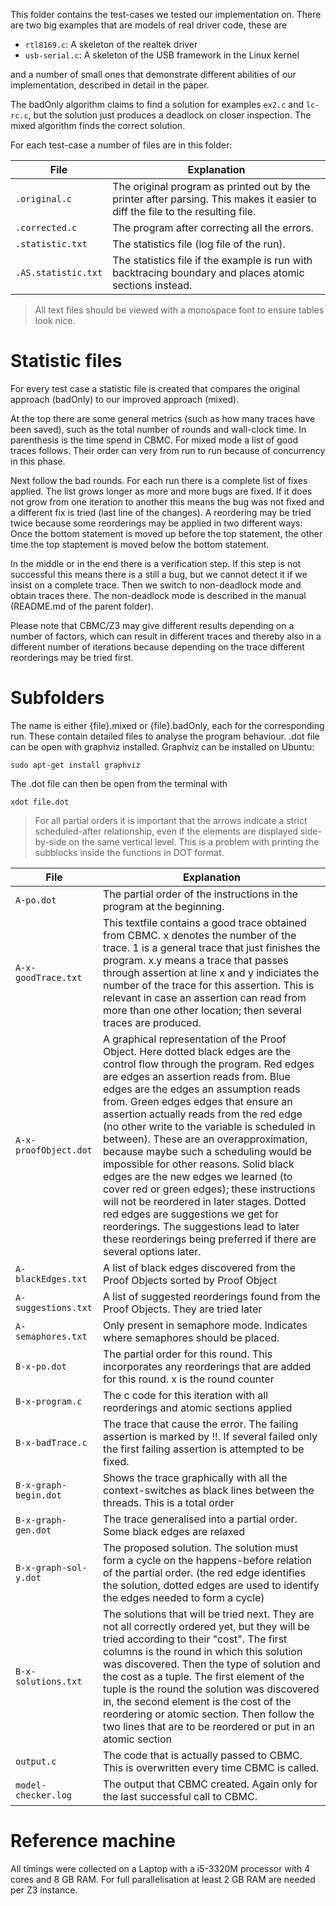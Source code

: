 This folder contains the test-cases we tested our implementation on. There are two big examples that are models of real driver code, these are

* `rtl8169.c`: A skeleton of the realtek driver
* `usb-serial.c`: A skeleton of the USB framework in the Linux kernel

and a number of small ones that demonstrate different abilities of our implementation, described in detail in the paper.

The badOnly algorithm claims to find a solution for examples `ex2.c` and `lc-rc.c`, but the solution just produces a deadlock on closer inspection. The mixed algorithm finds the correct solution.

For each test-case a number of files are in this folder:

| File | Explanation |
| --- | --- |
| `.original.c` | The original program as printed out by the printer after parsing. This makes it easier to diff the file to the resulting file. |
| `.corrected.c` | The program after correcting all the errors. |
| `.statistic.txt` | The statistics file (log file of the run). |
| `.AS.statistic.txt` | The statistics file if the example is run with backtracing boundary and places atomic sections instead.  |

> All text files should be viewed with a monospace font to ensure tables look nice.

Statistic files
===============
For every test case a statistic file is created that compares the original approach (badOnly) to our improved approach (mixed).

At the top there are some general metrics (such as how many traces have been saved), such as the total number of rounds and wall-clock time. In parenthesis is the time spend in CBMC. For mixed mode a list of good traces follows. Their order can very from run to run because of concurrency in this phase.

Next follow the bad rounds. For each run there is a complete list of fixes applied. The list grows longer as more and more bugs are fixed. If it does not grow from one iteration to another this means the bug was not fixed and a different fix is tried (last line of the changes). A reordering may be tried twice because some reorderings may be applied in two different ways: Once the bottom statement is moved up before the top statement, the other time the top staptement is moved below the bottom statement.

In the middle or in the end there is a verification step. If this step is not successful this means there is a still a bug, but we cannot detect it if we insist on a complete trace. Then we switch to non-deadlock mode and obtain traces there. The non-deadlock mode is described in the manual (README.md of the parent folder).

Please note that CBMC/Z3 may give different results depending on a number of factors, which can result in different traces and thereby also in a different number of iterations because depending on the trace different reorderings may be tried first.

Subfolders
==========

The name is either {file}.mixed or {file}.badOnly, each for the corresponding run. These contain detailed files to analyse the program behaviour. .dot file can be open with graphviz installed. Graphviz can be installed on Ubuntu:

	sudo apt-get install graphviz

The .dot file can then be open from the terminal with

	xdot file.dot

> For all partial orders it is important that the arrows indicate a strict scheduled-after relationship, even if the elements are displayed side-by-side on the same vertical level. This is a problem with printing the subblocks inside the functions in DOT format.

| File | Explanation |
| --- | --- |
| `A-po.dot` | The partial order of the instructions in the program at the beginning. |
| `A-x-goodTrace.txt` | This textfile contains a good trace obtained from CBMC. x denotes the number of the trace. 1 is a general trace that just finishes the program. x.y means a trace that passes through assertion at line x and y indiciates the number of the trace for this assertion. This is relevant in case an assertion can read from more than one other location; then several traces are produced. |
| `A-x-proofObject.dot` | A graphical representation of the Proof Object. Here dotted black edges are the control flow through the program. Red edges are edges an assertion reads from. Blue edges are the edges an assumption reads from. Green edges edges that ensure an assertion actually reads from the red edge (no other write to the variable is scheduled in between). These are an overapproximation, because maybe such a scheduling would be impossible for other reasons. Solid black edges are the new edges we learned (to cover red or green edges); these instructions will not be reordered in later stages. Dotted red edges are suggestions we get for reorderings. The suggestions lead to later these reorderings being preferred if there are several options later. |
| `A-blackEdges.txt` | A list of black edges discovered from the Proof Objects sorted by Proof Object |
| `A-suggestions.txt` | A list of suggested reorderings found from the Proof Objects. They are tried later |
| `A-semaphores.txt` | Only present in semaphore mode. Indicates where semaphores should be placed. |
| `B-x-po.dot` | The partial order for this round. This incorporates any reorderings that are added for this round. x is the round counter |
| `B-x-program.c` | The c code for this iteration with all reorderings and atomic sections applied |
| `B-x-badTrace.c` | The trace that cause the error. The failing assertion is marked by !!. If several failed only the first failing assertion is attempted to be fixed. |
| `B-x-graph-begin.dot` | Shows the trace graphically with all the context-switches as black lines between the threads. This is a total order |
| `B-x-graph-gen.dot` | The trace generalised into a partial order. Some black edges are relaxed |
| `B-x-graph-sol-y.dot` | The proposed solution. The solution must form a cycle on the happens-before relation of the partial order. (the red edge identifies the solution, dotted edges are used to identify the edges needed to form a cycle) |
| `B-x-solutions.txt` | The solutions that will be tried next. They are not all correctly ordered yet, but they will be tried according to their "cost". The first columns is the round in which this solution was discovered. Then the type of solution and the cost as a tuple. The first element of the tuple is the round the solution was discovered in, the second element is the cost of the reordering or atomic section. Then follow the two lines that are to be reordered or put in an atomic section |
| `output.c` | The code that is actually passed to CBMC. This is overwritten every time CBMC is called. |
| `model-checker.log` | The output that CBMC created. Again only for the last successful call to CBMC. |

Reference machine
=================

All timings were collected on a Laptop with a i5-3320M processor with 4 cores and 8 GB RAM. For full parallelisation at least 2 GB RAM are needed per Z3 instance.